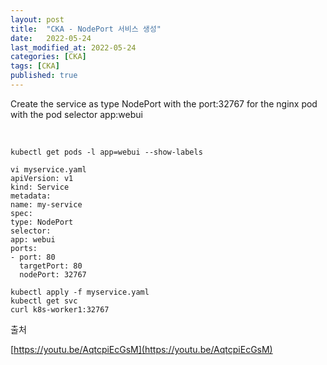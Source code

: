 ```yaml
---
layout: post
title:  "CKA - NodePort 서비스 생성"
date:   2022-05-24
last_modified_at: 2022-05-24
categories: [CKA]
tags: [CKA]
published: true
---
```


Create the service as type NodePort with the port:32767 for the nginx pod with the pod selector app:webui

<br/>

```shell
kubectl get pods -l app=webui --show-labels

vi myservice.yaml
apiVersion: v1
kind: Service
metadata:
name: my-service
spec:
type: NodePort
selector:
app: webui
ports:
- port: 80
  targetPort: 80
  nodePort: 32767

kubectl apply -f myservice.yaml
kubectl get svc
curl k8s-worker1:32767
```

출처

[https://youtu.be/AqtcpiEcGsM](https://youtu.be/AqtcpiEcGsM)